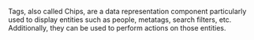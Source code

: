 Tags, also called Chips, are a data representation component particularly used to display entities such as people, metatags, search filters, etc. Additionally, they can be used to perform actions on those entities. 